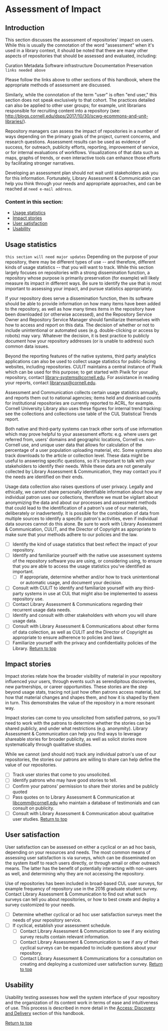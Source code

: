 # Assessment of Impact

## Introduction
This section discusses the assessment of repositories' impact on users. While this is usually the connotation of the word "assessment" when it's used in a library context, it should be noted that there are many other aspects of repositories that should be assessed and evaluated, including:

Curation
Metadata
Software infrastructure
Documentation
Preservation
`links needed above`

Please follow the links above to other sections of this handbook, where the appropriate methods of assessment are discussed.

Similarly, while the connotation of the term "user" is often "end user," this section does not speak exclusively to that cohort. The practices detailed can also be applied to other user groups; for example, unit librarians responsible for recruiting content into a repository (see: http://blogs.cornell.edu/dsps/2017/10/30/scwg-ecommons-and-unit-libraries/).

Repository managers can assess the impact of repositories in a number of ways depending on the primary goals of the project, current concerns, and research questions. Assessment results can be used as evidence of success, for outreach, publicity efforts, reporting, improvement of service, or for internal evaluations of workflows. Visualizations of that data such as maps, graphs of trends, or even interactive tools can enhance those efforts by facilitating stronger narratives.

Developing an assessment plan should not wait until stakeholders ask you for this information. Fortunately, Library Assessment & Communication can help you think through your needs and appropriate approaches, and can be reached at `need e-mail address`.

### Content in this section:
* [Usage statistics](#usage-statistics)
* [Impact stories](#impact-stories)
* [User satisfaction](#user-satisfaction)
* [Usability](#usability)

## Usage statistics
`this section will need major updates`
Depending on the purpose of your repository, there may be different types of use -- and therefore, different kinds of usage statistics -- that you will want to track. While this section largely focuses on repositories with a strong dissemination function, a repository whose purpose is primarily preservation (for example) will likely measure its impact in different ways. Be sure to identify the use that is most important to assessing your impact, and pursue statistics appropriately.

If your repository does serve a dissemination function, then its software should be able to provide information on how many items have been added to the repository, as well as how many times items in the repository have been downloaded (or otherwise accessed), and the Repository Service Owner and Repository Service Manager should familiarize themselves with how to access and report on this data. The decision of whether or not to include unintentional or automated uses (e.g. double-clicking or access by robots) may vary. Whatever the decision, it is best practice to publicly document how your repository addresses (or is unable to address) such common data issues.

Beyond the reporting features of the native systems, third party analytics applications can also be used to collect usage statistics for public-facing websites, including repositories. CULIT maintains a central instance of Piwik which can be used for this purpose; to get started with Piwik for your repository, contact library-systems@cornell.edu. For assistance in reading your reports, contact libraryux@cornell.edu.

Assessment and Communication collects certain usage statistics annually, and reports them out to national agencies; items held and download counts for institutional repositories are currently reported to ACRL, for example. Cornell University Library also uses these figures for internal trend tracking: see the collections and collections use table of the CUL Statistical Trends report.

Both native and third-party systems can track other sorts of use information which may prove helpful to your assessment efforts: e.g. where users get referred from, users’ domains and geographic locations, Cornell vs. non-Cornell use, and unique user data that allows for calculation of the percentage of a user population uploading material, etc. Some systems also track downloads to the article or collection level. These data might be useful to answering specific questions, so it's important to talk with your stakeholders to identify their needs. While these data are not generally collected by Library Assessment & Communication, they may contact you if the needs are identified on their ends.

Usage data collection also raises questions of user privacy. Legally and ethically, we cannot share personally identifiable information about how any individual patron uses our collections, therefore we must be vigilant about anonymizing the data and about our processes and assessment methods that could lead to the identification of a patron's use of our materials, deliberately or inadvertently. It is possible for the combination of data from multiple sources to identify a specific patron's activities, even if individual data sources cannot do this alone. Be sure to work with Library Assessment & Communication, CULIT, and the Director of Copyright as appropriate to make sure that your methods adhere to our policies and the law.

- [ ] Identify the kind of usage statistics that best reflect the impact of your repository.
- [ ] Identify and familiarize yourself with the native use assessment systems of the repository software you are using, or considering using, to ensure that you are able to access the usage statistics you've identified as important.
  - [ ] If appropriate, determine whether and/or how to track unintentional or automatic usage, and document your decision.
- [ ] Consult with CULIT to identify and familiarize yourself with any third-party systems in use at CUL that might also be implemented to assess repository use.
- [ ] Contact Library Assessment & Communications regarding their recurrent usage data needs.
- [ ] Identify and consult with other stakeholders with whom you will share usage data.
- [ ] Consult with Library Assessment & Communications about other forms of data collection, as well as CULIT and the Director of Copyright as appropriate to ensure adherence to policies and laws.
- [ ] Familiarize yourself with the privacy and confidentiality policies of the Library.
[Return to top](#top)

## Impact stories
Impact stories relate how the broader visibility of material in your repository influenced your users, through events such as serendipitous discoveries, new partnerships, or career opportunities. These stories are the step beyond usage stats, tracing not just how often patrons access material, but how that material changes and shapes them, and how it is shaped by them in turn. This demonstrates the value of the repository in a more resonant way.

Impact stories can come to you unsolicited from satisfied patrons, so you'll need to work with the patrons to determine whether the stories can be shared publicly, and under what restrictions (e.g. anonymity). Library Assessment & Communication can help you find ways to leverage shareable stories for broader publicity, as well as solicit stories more systematically through qualitative studies.

While we cannot (and should not) track any individual patron's use of our repositories, the stories our patrons are willing to share can help define the value of our repositories.

- [ ] Track user stories that come to you unsolicited.
- [ ] Identify patrons who may have good stories to tell.
- [ ] Confirm your patrons' permission to share their stories and be publicly quoted
- [ ] Pass quotes on to Library Assessment & Communication at libcomm@cornell.edu who maintain a database of testimonials and can consult on publicity.
- [ ] Consult with Library Assessment & Communication about qualitative user studies.
[Return to top](#top)

## User satisfaction
User satisfaction can be assessed on either a cyclical or an ad hoc basis, depending on your resources and needs. The most common means of assessing user satisfaction is via surveys, which can be disseminated on the system itself to reach users directly, or through email or other outreach means. The latter has the benefit of potentially interacting with non-users as well, and determining why they are not accessing the repository.

Use of repositories has been included in broad-based CUL user surveys, for example frequency of repository use in the 2016 graduate student survey. Contact Library Assessment & Communication to find out what such surveys can tell you about repositories, or how to best create and deploy a survey customized to your needs.

- [ ] Determine whether cyclical or ad hoc user satisfaction surveys meet the needs of your repository service.
- [ ] If cyclical, establish your assessment schedule.
  - [ ] Contact Library Assessment & Communication to see if any existing survey results contain relevant information.
  - [ ] Contact Library Assessment & Communication to see if any of their cyclical surveys can be expanded to include questions about your repository.
  - [ ] Contact Library Assessment & Communications for a consultation on creating and deploying a customized user satisfaction survey.
[Return to top](#top)

## Usability
Usability testing assesses how well the system interface of your repository and the organization of its content work in terms of ease and intuitiveness of use. This process is described in more detail in the [Access: Discovery and Delivery](/Access-Discover-and-Delivery) section of this handbook.

[Return to top](#top)
